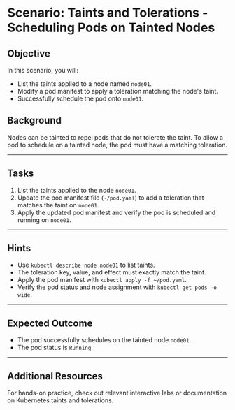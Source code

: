 # Scenario: Taints and Tolerations - Scheduling Pods on Tainted Nodes

## Objective
In this scenario, you will:

- List the taints applied to a node named `node01`.
- Modify a pod manifest to apply a toleration matching the node's taint.
- Successfully schedule the pod onto `node01`.

## Background
Nodes can be tainted to repel pods that do not tolerate the taint. To allow a pod to schedule on a tainted node, the pod must have a matching toleration.

---

## Tasks

1. List the taints applied to the node `node01`.
2. Update the pod manifest file (`~/pod.yaml`) to add a toleration that matches the taint on `node01`.
3. Apply the updated pod manifest and verify the pod is scheduled and running on `node01`.

---

## Hints
- Use `kubectl describe node node01` to list taints.
- The toleration key, value, and effect must exactly match the taint.
- Apply the pod manifest with `kubectl apply -f ~/pod.yaml`.
- Verify the pod status and node assignment with `kubectl get pods -o wide`.

---

## Expected Outcome
- The pod successfully schedules on the tainted node `node01`.
- The pod status is `Running`.

---

## Additional Resources
For hands-on practice, check out relevant interactive labs or documentation on Kubernetes taints and tolerations.
